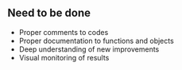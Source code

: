 ## Need to be done
* Proper comments to codes
* Proper documentation to functions and objects
* Deep understanding of new improvements
* Visual monitoring of results